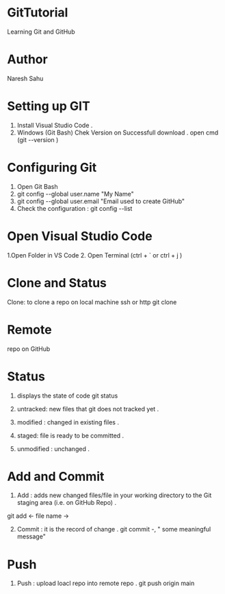 # GitTutorial
Learning Git and GitHub
# Author
 Naresh Sahu
 # Setting up GIT
  1. Install Visual Studio Code .
  2. Windows  (Git Bash)
      Chek Version on Successfull download .
      open cmd (git --version )
# Configuring Git 
  1. Open Git Bash
  2.  git config --global user.name "My Name"
  3.  git config --global user.email "Email used to create GitHub"
  4.  Check the configuration :  git config --list
# Open Visual Studio Code
 1.Open Folder in VS Code
 2. Open Terminal (ctrl + ` or ctrl + j )
# Clone and Status
  
  Clone: to clone a repo on local machine
   ssh or http 
  git clone <project link>
 # Remote
  repo on GitHub

# Status
  1. displays the state of code
   git status
  
  2. untracked: new files that git does not tracked  yet .

  3. modified : changed in existing files .

  4. staged: file is ready to be committed .

  5. unmodified : unchanged .

# Add and Commit
  1. Add : adds new changed files/file in your working directory to the Git staging area (i.e. on GitHub Repo) .

  git add <- file name ->

  2. Commit : it is the record of change .
   git commit -, " some meaningful message"

  # Push 
   1. Push : upload loacl repo into remote repo .
    git push origin main 
